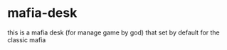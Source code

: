 # mafia-desk
this is a mafia desk (for manage game by god)
that set by default for the classic mafia